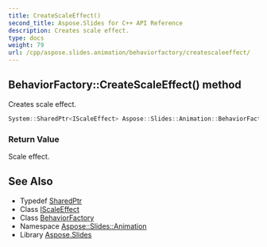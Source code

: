 ```yaml
---
title: CreateScaleEffect()
second_title: Aspose.Slides for C++ API Reference
description: Creates scale effect.
type: docs
weight: 79
url: /cpp/aspose.slides.animation/behaviorfactory/createscaleeffect/
---
```

## BehaviorFactory::CreateScaleEffect() method


Creates scale effect.

```cpp
System::SharedPtr<IScaleEffect> Aspose::Slides::Animation::BehaviorFactory::CreateScaleEffect() override
```


### Return Value

Scale effect.

## See Also

* Typedef [SharedPtr](../../system/sharedptr/)
* Class [IScaleEffect](../iscaleeffect/)
* Class [BehaviorFactory](./)
* Namespace [Aspose::Slides::Animation](../)
* Library [Aspose.Slides](../../)